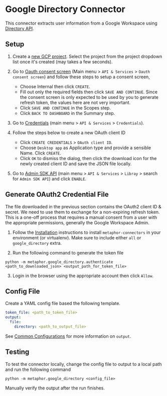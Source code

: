 # Google Directory Connector

This connector extracts user information from a Google Workspace using [Directory API](https://developers.google.com/admin-sdk/directory).

## Setup

1. Create a [new GCP project](https://support.google.com/googleapi/answer/6251787?hl=en#zippy=%2Ccreate-a-project). Select the project from the project dropdown list once it's created (may takes a few seconds).

2. Go to [Oauth consent screen](https://console.cloud.google.com/apis/credentials/consent) (Main menu > `API & Services` > `Oauth consent screen`) and follow these steps to setup a consent screen,
    - Choose Internal then click `CREATE`.
    - Fill out only the required fields then click `SAVE AND CONTINUE`. Since the consent screen is only expected to be used by you to generate refresh token, the values here are not very important.
    - Click `SAVE AND CONTINUE` in the Scopes step.
    - Click `BACK TO DASHBOARD` in the Summary step.

2. Go to [Credentials](https://console.cloud.google.com/apis/credentials) (main menu > `API & Services` > `Credentials`).

3. Follow the steps below to create a new OAuth client ID
    - Click `CREATE CREDENTIALS` > `OAuth client ID`.
    - Choose `Desktop app` as Application type and provide a sensible Name. Click `CREATE`.
    - Click `OK` to dismiss the dialog, then click the download icon for the newly created client ID and save the JSON file locally.

4. Go to [Admin SDK API](https://console.cloud.google.com/apis/library/admin.googleapis.com) (main menu > `API & Services` > `Libray` > search for `Admin SDK API`) and click `ENABLE`.

## Generate OAuth2 Credential File

The file downloaded in the previous section contains the OAuth2 client ID & secret. We need to use them to exchange for a non-expiring refresh token. This is a one-off process that requires a manual consent from a user with the appropriate permissions, generally the Google Workspace Admin.

1. Follow the [Installation](../../README.md) instructions to install `metaphor-connectors` in your environment (or virtualenv). Make sure to include either `all` or `google_directory` extra.

2. Run the following command to generate the token file

```text
python -m metaphor.google_directory.authenticate <path_to_downloaded_json> <output_path_for_token_file>
``` 

3. Login in the browser using the appropriate account then click `Allow`.

## Config File

Create a YAML config file based the following template.

```yaml
token_file: <path_to_token_file>
output:
  file:
    directory: <path_to_output_file>
```

See [Common Configurations](../common/README.md) for more information on `output`.

## Testing

To test the connector locally, change the config file to output to a local path and run the following command

```
python -m metaphor.google_directory <config_file>
```

Manually verify the output after the run finishes.
